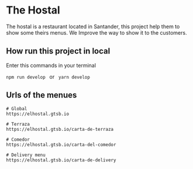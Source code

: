 # The Hostal

The hostal is a restaurant located in Santander, this project help them to show some theirs menus. 
We Improve the way to show it to the customers.
## How run this project in local

Enter this commands in your terminal

`npm run develop ` or ` yarn develop`

## Urls of the menues
```
# Global
https://elhostal.gtsb.io

# Terraza
https://elhostal.gtsb.io/carta-de-terraza

# Comedor
https://elhostal.gtsb.io/carta-del-comedor

# Delivery menu
https://elhostal.gtsb.io/carta-de-delivery

```